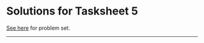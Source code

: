 # Solutions for Tasksheet 5
[See here](https://github.com/jvkoebbe/math4610/blob/master/tasksheets/tasksheet_05/pdf/tasksheet_05.pdf) for problem set.

<hr>
